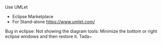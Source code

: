 Use UMLet
* Eclipse Marketplace
* For Stand-alone <https://www.umlet.com/>

Bug in eclipse:
Not showing the diagram tools: Minimize the bottom or right eclipse windows and then restore it. Tada~
